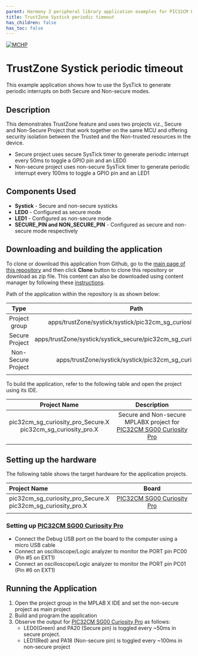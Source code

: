 ```yaml
---
parent: Harmony 3 peripheral library application examples for PIC32CM LE/LS family
title: TrustZone Systick periodic timeout 
has_children: false
has_toc: false
---
```


[![MCHP](https://www.microchip.com/ResourcePackages/Microchip/assets/dist/images/logo.png)](https://www.microchip.com)

# TrustZone Systick periodic timeout

This example application shows how to use the SysTick to generate periodic interrupts on both Secure and Non-secure modes.

## Description

This demonstrates TrustZone feature and uses two projects viz., Secure and Non-Secure Project that work together on the same MCU and offering security isolation between the Trusted and the Non-trusted resources in the device.

-   Secure project uses secure SysTick timer to generate periodic interrupt every 50ms to toggle a GPIO pin and an LED0
-   Non-secure project uses non-secure SysTick timer to generate periodic interrupt every 100ms to toggle a GPIO pin and an LED1

## Components Used

- **Systick** - Secure and non-secure systicks
- **LED0** - Configured as secure mode
- **LED1** - Configured as non-secure mode
- **SECURE_PIN and NON_SECURE_PIN** - Configured as secure and non-secure mode respectively

## Downloading and building the application

To clone or download this application from Github, go to the [main page of this repository](https://github.com/Microchip-MPLAB-Harmony/csp_apps_pic32cm_sg_gc) and then click **Clone** button to clone this repository or download as zip file.
This content can also be downloaded using content manager by following these [instructions](https://github.com/Microchip-MPLAB-Harmony/contentmanager/wiki).

Path of the application within the repository is as shown below:

| Type        | Path                         |
|:-----------:|:----------------------------:|
| Project group | apps/trustZone/systick/systick/pic32cm_sg_curiosity_progroup |
|Secure Project|  apps/trustZone/systick/systick_secure/pic32cm_sg_curiosity_pro_secure |
|Non-Secure Project|  apps/trustZone/systick/systick/pic32cm_sg_curiosity_pro |
||||

To build the application, refer to the following table and open the project using its IDE.

| Project Name      | Description                                    |
| :-----------------: | :----------------------------------------------: |
| pic32cm_sg_curiosity_pro_Secure.X <br> pic32cm_sg_curiosity_pro.X | Secure and Non-secure MPLABX project for [PIC32CM SG00 Curiosity Pro]() |
|||

## Setting up the hardware

The following table shows the target hardware for the application projects.

| Project Name| Board|
|:---------|:---------:|
| pic32cm_sg_curiosity_pro_Secure.X <br> pic32cm_sg_curiosity_pro.X | [PIC32CM SG00 Curiosity Pro]() |
|||

### Setting up [PIC32CM SG00 Curiosity Pro]()

- Connect the Debug USB port on the board to the computer using a micro USB cable
- Connect an oscilloscope/Logic analyzer to monitor the PORT pin PC00 (Pin #5 on EXT1)
- Connect an oscilloscope/Logic analyzer to monitor the PORT pin PC01 (Pin #6 on EXT1)

## Running the Application

1. Open the project group in the MPLAB X IDE and set the non-secure project as main project
2. Build and program the application
3. Observe the output for [PIC32CM SG00 Curiosity Pro]() as follows:
    - LED0(Green) and PA20 (Secure pin) is toggled every ~50ms in secure project.
    - LED1(Red) and PA18 (Non-secure pin) is toggled every ~100ms in non-secure project